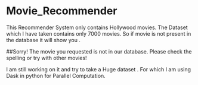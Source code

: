 # Movie_Recommender

This Recommender System only contains Hollywood movies.
The Dataset which I have taken contains only 7000 movies.
So if  movie is not present in the database it will show you . 

##Sorry! The movie you requested is not in our database. 
    Please check the spelling or try with other movies!
    
I am still working on it and try to take a Huge dataset . For which I am using Dask in python for Parallel Computation.    
    
    
